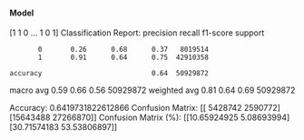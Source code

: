 #### Model
[1 1 0 ... 1 0 1]
Classification Report:
              precision    recall  f1-score   support

           0       0.26      0.68      0.37   8019514
           1       0.91      0.64      0.75  42910358

    accuracy                           0.64  50929872
   macro avg       0.59      0.66      0.56  50929872
weighted avg       0.81      0.64      0.69  50929872

Accuracy: 0.6419731822612866
Confusion Matrix:
[[ 5428742  2590772]
 [15643488 27266870]]
Confusion Matrix (%):
[[10.65924925  5.08693994]
 [30.71574183 53.53806897]]
